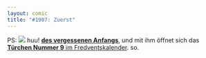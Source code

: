 ```yaml
---
layout: comic
title: "#1907: Zuerst"
---
```


PS:
<a href="http://www.fonflatter.de/advent10"><img src="http://www.fonflatter.de/adv10/erfindungen_s.png"></a>
huu!
<a href="http://www.fonflatter.de/kalender"><strong>des vergessenen Anfangs</strong></a>, und mit ihm öffnet sich das <a href="http://www.fonflatter.de/advent10"><strong>Türchen Nummer 9</strong> im Fredventskalender</a>.
so.
